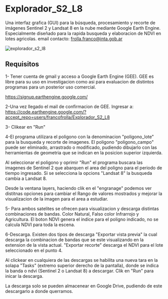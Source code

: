 # Explorador_S2_L8
Una interfaz grafica (GUI) para la búsqueda, procesamiento y recorte de imágenes Sentinel 2 y Landsat 8 en la nube mediante Google Earth Engine. Especialmente diseñado para la rapida busqueda y elaboracion de NDVI en lotes agricolas.
email contacto: frolla.franco@inta.gob.ar

![explorador_s2_l8](https://user-images.githubusercontent.com/20848690/40078697-bd12f6e6-585b-11e8-8430-0c7aa05250ae.jpg)


## Requisitos

1- Tener cuenta de gmail y acceso a Google Earth Engine (GEE). GEE es libre para su uso en investigacion como asi para evaluacion de distintos programas para un posterior uso comercial. 

https://signup.earthengine.google.com/

2-Una vez llegado el mail de confirmacion de GEE. Ingresar a:
https://code.earthengine.google.com/?accept_repo=users/francofrolla/Explorador_S2_L8

3- Clikear en "Run"

4-El programa utilizara el poligono con la denominacion "poligono_lote" para la busqueda y recorte de imagenes. El poligono "poligono_campo" puede ser eliminado, arrastrado o modificado, pudiendo dibujarlo con las herramientas de geometria que se indican en la posicion superior izquierda.

Al seleccionar el poligono y oprimir "Run" el programa buscara las imagenes de Sentinel 2 que abarquen el area del poligno para el periodo de tiempo ingresado. Si se selecciona la opcions "Landsat 8" la busqueda cambia a Landsat 8. 

Desde la ventana layers, haciendo clik en el "engranage" podemos ver distitnas opciones para cambiar el Rango de valores mostrados y mejorar la visualizacion de la imagen para el area a estudiar. 

5- Para ambos satelites se ofrecen para visualizacion y descarga distintas combinaciones de bandas. Color Natural, Falso color Infrarrojo y Agricultura. El boton NDVI genera el indice para el poligno indicado, no se calcula NDVI para toda la escena. 

6-Descarga. Existen dos tipos de descarga "Exportar vista previa" la cual descarga la combinacion de bandas que se este visualizando en la extension de la vista actual. "Exportar recorte" descarga el NDVI para el lote seleccionado en el punto 4.

Al clickear en cualquiera de las descargas se habilita una nueva tara en la solapa "Tasks" (extremo superior derecho de la pantalla), donde se indica la banda o ndvi (Sentinel 2 o Landsat 8) a descargar. Clik en "Run" para inicar la descarga.

La descarga solo se pueden almacenear en Google Drive, pudiendo de este descargarlo a donde querramos. 

